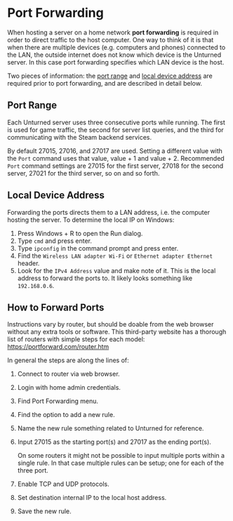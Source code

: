 # Port Forwarding

When hosting a server on a home network __port forwarding__ is required in order to direct traffic to the host computer. One way to think of it is that when there are multiple devices (e.g. computers and phones) connected to the LAN, the outside internet does not know which device is the Unturned server. In this case port forwarding specifies which LAN device is the host.

Two pieces of information: the [port range](#port-range) and [local device address](#local-device-address) are required prior to port forwarding, and are described in detail below.

## Port Range

Each Unturned server uses three consecutive ports while running. The first is used for game traffic, the second for server list queries, and the third for communicating with the Steam backend services.

By default 27015, 27016, and 27017 are used. Setting a different value with the `Port` command uses that value, value + 1 and value + 2. Recommended `Port` command settings are 27015 for the first server, 27018 for the second server, 27021 for the third server, so on and so forth.

## Local Device Address

Forwarding the ports directs them to a LAN address, i.e. the computer hosting the server. To determine the local IP on Windows:

1. Press Windows + R to open the Run dialog.
2. Type `cmd` and press enter.
3. Type `ipconfig` in the command prompt and press enter.
4. Find the `Wireless LAN adapter Wi-Fi` or `Ethernet adapter Ethernet` header.
5. Look for the `IPv4 Address` value and make note of it. This is the local address to forward the ports to. It likely looks something like `192.168.0.6`.

## How to Forward Ports

Instructions vary by router, but should be doable from the web browser without any extra tools or software. This third-party website has a thorough list of routers with simple steps for each model: <https://portforward.com/router.htm>

In general the steps are along the lines of:

1. Connect to router via web browser.
2. Login with home admin credentials.
3. Find Port Forwarding menu.
4. Find the option to add a new rule.
5. Name the new rule something related to Unturned for reference.
6. Input 27015 as the starting port(s) and 27017 as the ending port(s).

    On some routers it might not be possible to input multiple ports within a single rule. In that case multiple rules can be setup; one for each of the three port.

7. Enable TCP and UDP protocols.
8. Set destination internal IP to the local host address.
9. Save the new rule.
